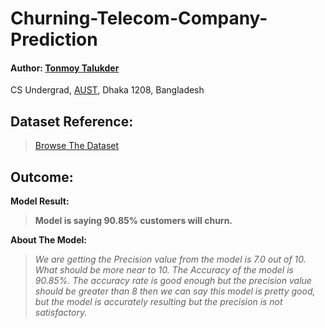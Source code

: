 # Churning-Telecom-Company-Prediction

#### Author: <a href="https://tonmoy-talukder.netlify.app/">Tonmoy Talukder</a>
CS Undergrad, <a href="https://www.aust.edu/"> AUST</a>, Dhaka 1208, Bangladesh

## Dataset Reference: 
> <a href="https://learn.datacamp.com/courses/marketing-analytics-predicting-customer-churn-in-python">Browse The Dataset</a> 

## Outcome:
**Model Result:**
> **Model is saying 90.85% customers will churn.**

**About The Model:**
> *We are getting the Precision value from the model is 7.0 out of 10. What should be more near to 10. The Accuracy of the model is 90.85%. The accuracy rate is good enough but the precision value should be greater than 8 then we can say this model is pretty good, but the model is accurately resulting but the precision is not satisfactory.* 

